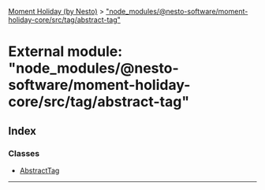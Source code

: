 [Moment Holiday (by Nesto)](../README.md) > ["node_modules/@nesto-software/moment-holiday-core/src/tag/abstract-tag"](../modules/_node_modules__nesto_software_moment_holiday_core_src_tag_abstract_tag_.md)

# External module: "node_modules/@nesto-software/moment-holiday-core/src/tag/abstract-tag"

## Index

### Classes

* [AbstractTag](../classes/_node_modules__nesto_software_moment_holiday_core_src_tag_abstract_tag_.abstracttag.md)

---

